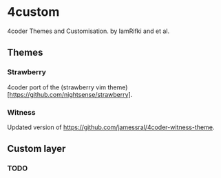 # 4custom
4coder Themes and Customisation. by IamRifki and et al.

## Themes
### Strawberry
4coder port of the (strawberry vim theme)[https://github.com/nightsense/strawberry].

### Witness
Updated version of https://github.com/jamessral/4coder-witness-theme.

## Custom layer
### TODO